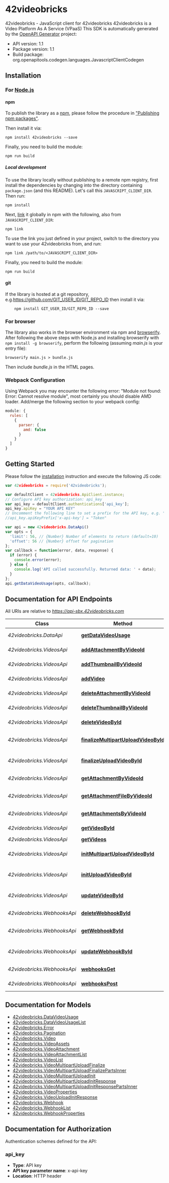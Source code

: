 # 42videobricks

42videobricks - JavaScript client for 42videobricks
42videobricks is a Video Platform As A Service (VPaaS)
This SDK is automatically generated by the [OpenAPI Generator](https://openapi-generator.tech) project:

- API version: 1.1
- Package version: 1.1
- Build package: org.openapitools.codegen.languages.JavascriptClientCodegen

## Installation

### For [Node.js](https://nodejs.org/)

#### npm

To publish the library as a [npm](https://www.npmjs.com/), please follow the procedure in ["Publishing npm packages"](https://docs.npmjs.com/getting-started/publishing-npm-packages).

Then install it via:

```shell
npm install 42videobricks --save
```

Finally, you need to build the module:

```shell
npm run build
```

##### Local development

To use the library locally without publishing to a remote npm registry, first install the dependencies by changing into the directory containing `package.json` (and this README). Let's call this `JAVASCRIPT_CLIENT_DIR`. Then run:

```shell
npm install
```

Next, [link](https://docs.npmjs.com/cli/link) it globally in npm with the following, also from `JAVASCRIPT_CLIENT_DIR`:

```shell
npm link
```

To use the link you just defined in your project, switch to the directory you want to use your 42videobricks from, and run:

```shell
npm link /path/to/<JAVASCRIPT_CLIENT_DIR>
```

Finally, you need to build the module:

```shell
npm run build
```

#### git

If the library is hosted at a git repository, e.g.https://github.com/GIT_USER_ID/GIT_REPO_ID
then install it via:

```shell
    npm install GIT_USER_ID/GIT_REPO_ID --save
```

### For browser

The library also works in the browser environment via npm and [browserify](http://browserify.org/). After following
the above steps with Node.js and installing browserify with `npm install -g browserify`,
perform the following (assuming *main.js* is your entry file):

```shell
browserify main.js > bundle.js
```

Then include *bundle.js* in the HTML pages.

### Webpack Configuration

Using Webpack you may encounter the following error: "Module not found: Error:
Cannot resolve module", most certainly you should disable AMD loader. Add/merge
the following section to your webpack config:

```javascript
module: {
  rules: [
    {
      parser: {
        amd: false
      }
    }
  ]
}
```

## Getting Started

Please follow the [installation](#installation) instruction and execute the following JS code:

```javascript
var 42videobricks = require('42videobricks');

var defaultClient = 42videobricks.ApiClient.instance;
// Configure API key authorization: api_key
var api_key = defaultClient.authentications['api_key'];
api_key.apiKey = "YOUR API KEY"
// Uncomment the following line to set a prefix for the API key, e.g. "Token" (defaults to null)
//api_key.apiKeyPrefix['x-api-key'] = "Token"

var api = new 42videobricks.DataApi()
var opts = {
  'limit': 56, // {Number} Number of elements to return (default=10)
  'offset': 56 // {Number} offset for pagination
};
var callback = function(error, data, response) {
  if (error) {
    console.error(error);
  } else {
    console.log('API called successfully. Returned data: ' + data);
  }
};
api.getDataVideoUsage(opts, callback);

```

## Documentation for API Endpoints

All URIs are relative to *https://api-sbx.42videobricks.com*

Class | Method | HTTP request | Description
------------ | ------------- | ------------- | -------------
*42videobricks.DataApi* | [**getDataVideoUsage**](docs/DataApi.md#getDataVideoUsage) | **GET** /data/videos/usage | List Video Usage KPIs
*42videobricks.VideosApi* | [**addAttachmentByVideoId**](docs/VideosApi.md#addAttachmentByVideoId) | **POST** /videos/{videoId}/attachments/{attachmentType}/{locale} | Upload an attachement
*42videobricks.VideosApi* | [**addThumbnailByVideoId**](docs/VideosApi.md#addThumbnailByVideoId) | **POST** /videos/{videoId}/thumbnail | Upload a thumbnail
*42videobricks.VideosApi* | [**addVideo**](docs/VideosApi.md#addVideo) | **POST** /videos | Add a new video
*42videobricks.VideosApi* | [**deleteAttachmentByVideoId**](docs/VideosApi.md#deleteAttachmentByVideoId) | **DELETE** /videos/{videoId}/attachments/{attachmentType}/{locale} | Delete an attachment
*42videobricks.VideosApi* | [**deleteThumbnailByVideoId**](docs/VideosApi.md#deleteThumbnailByVideoId) | **DELETE** /videos/{videoId}/thumbnail | Delete a thumbnail
*42videobricks.VideosApi* | [**deleteVideoById**](docs/VideosApi.md#deleteVideoById) | **DELETE** /videos/{videoId} | Delete a video
*42videobricks.VideosApi* | [**finalizeMultipartUploadVideoById**](docs/VideosApi.md#finalizeMultipartUploadVideoById) | **POST** /videos/{videoId}/multipart-upload/finalize | Multipart upload finalization
*42videobricks.VideosApi* | [**finalizeUploadVideoById**](docs/VideosApi.md#finalizeUploadVideoById) | **PUT** /videos/{videoId}/upload/finalize | Single file upload finalization
*42videobricks.VideosApi* | [**getAttachmentByVideoId**](docs/VideosApi.md#getAttachmentByVideoId) | **GET** /videos/{videoId}/attachments/{attachmentType}/{locale} | Get the attachment
*42videobricks.VideosApi* | [**getAttachmentFileByVideoId**](docs/VideosApi.md#getAttachmentFileByVideoId) | **GET** /videos/{videoId}/attachments/{attachmentType}/{locale}/file | Get attachement file
*42videobricks.VideosApi* | [**getAttachmentsByVideoId**](docs/VideosApi.md#getAttachmentsByVideoId) | **GET** /videos/{videoId}/attachments | List of attachments
*42videobricks.VideosApi* | [**getVideoById**](docs/VideosApi.md#getVideoById) | **GET** /videos/{videoId} | Retun a single video
*42videobricks.VideosApi* | [**getVideos**](docs/VideosApi.md#getVideos) | **GET** /videos | List videos
*42videobricks.VideosApi* | [**initMultipartUploadVideoById**](docs/VideosApi.md#initMultipartUploadVideoById) | **POST** /videos/{videoId}/multipart-upload/init | Multipart upload intialization
*42videobricks.VideosApi* | [**initUploadVideoById**](docs/VideosApi.md#initUploadVideoById) | **GET** /videos/{videoId}/upload/init | Single file upload intialization
*42videobricks.VideosApi* | [**updateVideoById**](docs/VideosApi.md#updateVideoById) | **PUT** /videos/{videoId} | Update an existing video
*42videobricks.WebhooksApi* | [**deleteWebhookById**](docs/WebhooksApi.md#deleteWebhookById) | **DELETE** /webhooks/{webhookId} | Delete a webhook
*42videobricks.WebhooksApi* | [**getWebhookById**](docs/WebhooksApi.md#getWebhookById) | **GET** /webhooks/{webhookId} | Retun a single webhook
*42videobricks.WebhooksApi* | [**updateWebhookById**](docs/WebhooksApi.md#updateWebhookById) | **PUT** /webhooks/{webhookId} | Update an existing webhook
*42videobricks.WebhooksApi* | [**webhooksGet**](docs/WebhooksApi.md#webhooksGet) | **GET** /webhooks | List webhooks
*42videobricks.WebhooksApi* | [**webhooksPost**](docs/WebhooksApi.md#webhooksPost) | **POST** /webhooks | Add a new webhook


## Documentation for Models

 - [42videobricks.DataVideoUsage](docs/DataVideoUsage.md)
 - [42videobricks.DataVideoUsageList](docs/DataVideoUsageList.md)
 - [42videobricks.Error](docs/Error.md)
 - [42videobricks.Pagination](docs/Pagination.md)
 - [42videobricks.Video](docs/Video.md)
 - [42videobricks.VideoAssets](docs/VideoAssets.md)
 - [42videobricks.VideoAttachment](docs/VideoAttachment.md)
 - [42videobricks.VideoAttachmentList](docs/VideoAttachmentList.md)
 - [42videobricks.VideoList](docs/VideoList.md)
 - [42videobricks.VideoMultipartUploadFinalize](docs/VideoMultipartUploadFinalize.md)
 - [42videobricks.VideoMultipartUploadFinalizePartsInner](docs/VideoMultipartUploadFinalizePartsInner.md)
 - [42videobricks.VideoMultipartUploadInit](docs/VideoMultipartUploadInit.md)
 - [42videobricks.VideoMultipartUploadInitResponse](docs/VideoMultipartUploadInitResponse.md)
 - [42videobricks.VideoMultipartUploadInitResponsePartsInner](docs/VideoMultipartUploadInitResponsePartsInner.md)
 - [42videobricks.VideoProperties](docs/VideoProperties.md)
 - [42videobricks.VideoUploadInitResponse](docs/VideoUploadInitResponse.md)
 - [42videobricks.Webhook](docs/Webhook.md)
 - [42videobricks.WebhookList](docs/WebhookList.md)
 - [42videobricks.WebhookProperties](docs/WebhookProperties.md)


## Documentation for Authorization


Authentication schemes defined for the API:
### api_key


- **Type**: API key
- **API key parameter name**: x-api-key
- **Location**: HTTP header

